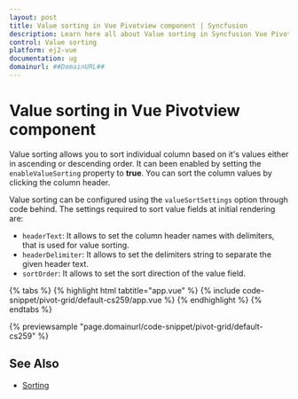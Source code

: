 ```yaml
---
layout: post
title: Value sorting in Vue Pivotview component | Syncfusion
description: Learn here all about Value sorting in Syncfusion Vue Pivotview component of Syncfusion Essential JS 2 and more.
control: Value sorting 
platform: ej2-vue
documentation: ug
domainurl: ##DomainURL##
---
```


# Value sorting in Vue Pivotview component

Value sorting allows you to sort individual column based on it's values either in ascending or descending order. It can been enabled by setting the `enableValueSorting` property to **true**. You can sort the column values by clicking the column header.

Value sorting can be configured using the `valueSortSettings` option through code behind. The settings required to sort value fields at initial rendering are:
* `headerText`: It allows to set the column header names with delimiters, that is used for value sorting.
* `headerDelimiter`: It allows to set the delimiters string to separate the given header text.
* `sortOrder`: It allows to set the sort direction of the value field.

{% tabs %}
{% highlight html tabtitle="app.vue" %}
{% include code-snippet/pivot-grid/default-cs259/app.vue %}
{% endhighlight %}
{% endtabs %}
        
{% previewsample "page.domainurl/code-snippet/pivot-grid/default-cs259" %}

## See Also

* [Sorting](./sorting)